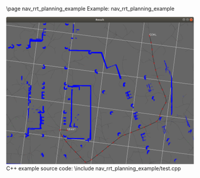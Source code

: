 \page nav_rrt_planning_example Example: nav_rrt_planning_example

![nav_rrt_planning_example screenshot](doc/source/images/nav_rrt_planning_example_screenshot.png)
C++ example source code:
\include nav_rrt_planning_example/test.cpp
